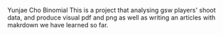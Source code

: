 Yunjae Cho 
Binomial
This is a project that analysing gsw players' shoot data, and produce visual pdf and png as well as writing an articles with makrdown we have learned so far. 
